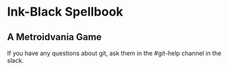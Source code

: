 # Ink-Black Spellbook
## A Metroidvania Game

If you have any questions about git, ask them in the #git-help channel in the slack. 
